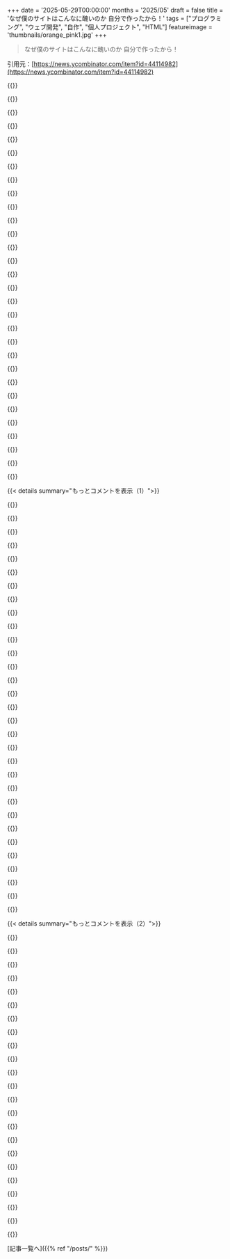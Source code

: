 +++
date = '2025-05-29T00:00:00'
months = '2025/05'
draft = false
title = 'なぜ僕のサイトはこんなに醜いのか 自分で作ったから！'
tags = ["プログラミング", "ウェブ開発", "自作", "個人プロジェクト", "HTML"]
featureimage = 'thumbnails/orange_pink1.jpg'
+++

> なぜ僕のサイトはこんなに醜いのか 自分で作ったから！

引用元：[https://news.ycombinator.com/item?id=44114982](https://news.ycombinator.com/item?id=44114982)




{{<matomeQuote body="ああ、わかるわ！他の開発者友達はHugoとかJekyllの既製テンプレート使うけど、俺は頑固に全部自作CSSと、親しか愛せないようなバックエンドでブログ続けてる。俺にとってサイトがあること自体が楽しいんじゃなくて、サイトを作ること自体が楽しいんだ。楽しい部分を人に任せるなんてなんで？クラシックカー整備みたいなもんかな。仕事でデザインとか機能について口出しできる機会がどんどん減ってるし、なんで自分のサイトで全部自分でコントロールしたくないって思う？" userName="donatj" createdAt="2025/05/29 11:05:54" color="#ff5733">}}




{{<matomeQuote body="まさにこれ。俺のサイト全部手作りだし、しかもこの10年で10回近く作り直してる。楽しいし、ほぼ毎年何かしら改良してるよ。全部手作り：homeのmatrix JSコード（https://oxal.org クリックでサプライズ！）、自作Static Site Generatorのgenox（https://github.com/oxalorg/genox）、手作りCSSテーマのsakura（https://github.com/oxalorg/sakura）、blogページ（https://oxal.org/blog/）のサイボーグ（ChatGPTベース手動編集＆アニメ追加）、VPSにmakeで手動デプロイ（C http serverも実験中）、個別のもの上げるシェルスクリプト、大学時代のfavicon、Narutoっぽいフォント（自作フォントは断念）。あと、homeでview-page-sourceしてみて。自分のサイト見て、エンジニアとしての道のりにすごく誇り感じるし、すごく大事にしてるんだ！" userName="oxalorg" createdAt="2025/05/29 13:39:41" color="#ff5c5c">}}




{{<matomeQuote body="違いはね、俺はサイトいじるのに時間かけすぎて書く時間がなくなったってことかな。Jekyllに戻ったのは、単純にもっと書く時間に使いたかったからなんだ。でも同時に、それで他のこと（例えばブログ投稿をBlueskyとかMastodonに連携する方法とか）は制限されちゃうって分かってる。それも自分で作らなきゃいけないからね。だから、きっとそのうちJekyllからもまた引っ越すと思うよ。" userName="ebiester" createdAt="2025/05/29 13:38:10" color="">}}




{{<matomeQuote body="これぞまさにLLMのユースケースだね！AIのダメダメなブログ記事を生成してくれるモデルがあれば、コンテンツ書く必要ないし、サイト作る楽しい部分だけに集中できるじゃん" userName="parpfish" createdAt="2025/05/29 13:49:30" color="">}}




{{<matomeQuote body="＞ 俺にとってサイトがあること自体が楽しいんじゃなくて、サイトを作ること自体が楽しいんだ。楽しい部分を人に任せるなんてなんで？<br>これまさにそれ！俺の個人サイト（https://pablo.rauzy.name/）も全部手作りだよ。いくつかのカスタムBashスクリプトとMakefileでビルドしてる（完全にstaticでserver side renderingなし、JSも一行もないんだ）。そしてCSSいじるのがすごく楽しいんだ。例えばresponsiveにするとか、mobile menuとかね。その過程でもしかしたら新しいやり方を発明したかもしれないけど、それが面白いんだ！" userName="p4bl0" createdAt="2025/05/29 15:40:22" color="#ff5733">}}




{{<matomeQuote body="SSRに移行した俺の言い分としては、バックエンド調整にたっぷり時間かけたところなんだ。これからは書くこととテーマ調整にもっと時間使えるよ。" userName="yoz-y" createdAt="2025/05/29 11:57:54" color="">}}




{{<matomeQuote body="Babashkaで自作generator書くのに、実際にcontentをサイトに載せるよりずっと時間かかったよ。完成した時、ちょっとがっかりしたくらい。TSとかElmみたいなのはcompileできないけど、俺のサイトにあるJSは、他のJSは一切ないよってconsole.logだけなんだ。" userName="sli" createdAt="2025/05/29 14:13:41" color="#ff5c5c">}}




{{<matomeQuote body="LLMにお金かける意味なんてある？誰も読まないんだから、lorum ipsumで十分でしょ。" userName="delfinom" createdAt="2025/05/29 16:59:02" color="">}}




{{<matomeQuote body="＞ 俺にとってサイトがあること自体が楽しいんじゃなくて、サイトを作ること自体が楽しいんだ。楽しい部分を人に任せるなんてなんで？<br>それはもう人それぞれだね。俺は機能的なものが欲しかったんだ。ちゃんと整理されてて安定したplatform。もっと書きたいとも思ってたし。まだそこまでできてないけどね。これはart projectっていうより、機能的なprojectなんだ。記事主さんのサイトが悪いってわけじゃないけど、それは俺がサイト作った理由じゃないんだ。でもね、John Ankarstromの「Writing HTML in HTML」（http://john.ankarstrom.se/html/）に触発されて、ああいうのやってみようかなって思ったこともあるんだよ。でもそれは永遠のart projectになるだろうし、俺にとってのinternet上の「リアルな場所」じゃないな。indiewebで違うものを求めても全然良いんだ。それが多様性を作るんだから。" userName="unsungNovelty" createdAt="2025/05/29 15:37:42" color="#45d325">}}




{{<matomeQuote body="Hugoから始めて自分でサイトジェネレーター作ったんだ！超楽しかったよ。自分で作るって本当に全然違うよね。https://github.com/julien-blanchard/Loulou<br>https://blanchardjulien.com/" userName="LoulouMonkey" createdAt="2025/05/29 23:02:16" color="#ff5c5c">}}




{{<matomeQuote body="まとめにあるナビのカラーリンクいいアイデアだね！参考になったよ、ありがとう！" userName="WhyIsItAlwaysHN" createdAt="2025/05/29 17:00:10" color="">}}




{{<matomeQuote body="「サイト持つより作るのが楽しい。楽しい部分を手放すなんて！」←これ、嵐学の”Journey Before Destination”（目的地より旅路）って理想じゃん！ジョブとかHerculesの12 stepsにも通じるやつね。痛みとか人間らしさを取られちゃダメだよ。もし辛くなったら鳥の音楽サイト（https://birdymusic.com）でも見てみ。最高か最低かだけどw。" userName="bradly" createdAt="2025/05/29 15:28:05" color="#45d325">}}




{{<matomeQuote body="「サイト持つより作るのが楽しい」←まあそれはそれでいいけど、単にサクッと終わらせたいだけのサイトもあるんだよ。例えばこのサイト（https://tellconanobrienyourfavoritepizzatoppings.com/）みたいにね。" userName="90s_dev" createdAt="2025/05/29 13:53:11" color="">}}




{{<matomeQuote body="「サイト持つより作るのが楽しい」←それね！俺はサーバー動かすためにサイトあって、サイトのためにサーバーあるみたいな感じだわ。" userName="AndrewStephens" createdAt="2025/05/29 14:35:56" color="">}}




{{<matomeQuote body="昔Guileで作った手作りスクリプトでサイト管理してたけど、今もそうしたい！「サイト持つより作るのが楽しい」←ほんとそれな。会社でAI使わないから評価下がるかもだけど、今は自分でコード全部書いてるんだよね。" userName="bitwize" createdAt="2025/05/29 15:48:22" color="#38d3d3">}}




{{<matomeQuote body="めっちゃ分かるわー！俺もサイト作る・直すのは楽しいけど、記事書くのはそうでもないんだ。だから多分、記事の5倍はデプロイしてるね。コード書くのが好きでPC触り始めたから、AIが普通になっても趣味で書き続けると思うよ。" userName="natnatenathan" createdAt="2025/05/29 14:08:05" color="">}}




{{<matomeQuote body="多くの企業のサイトより見た目いいじゃん。すごいね！" userName="izietto" createdAt="2025/05/29 18:01:30" color="">}}




{{<matomeQuote body="技術ブログの静的サイト、書く優先で合理的だよね。でも俺は編集カスタマイズしたくて自分でブログ作ったんだ。Vueとかでコメント機能も。LLM前だけど、使い始めたら開発爆速！特にエージェント。仕事でも役立ってるし、他の人よりAI使いこなせてる気がする。ブログ見てみて（https://ooo-yay.com/blog）。" userName="oooyay" createdAt="2025/05/29 16:21:36" color="#ff33a1">}}




{{<matomeQuote body="浮いてるロボット、見てるとニヤけちゃうわ。90年代の馬鹿馬鹿しさ思い出していい感じ！超好き！" userName="runamuck" createdAt="2025/05/29 14:13:23" color="">}}




{{<matomeQuote body="君のサイトマジで好きだな。すごい見やすくて操作しやすいのに、ちょっと変わってて面白い。グッジョブ！" userName="LoulouMonkey" createdAt="2025/05/29 23:03:03" color="">}}




{{<matomeQuote body="ひとつ付け加えるね。2009年4月から俺のサイトのファイルはGitで管理してるんだ。だからいつでも好きな時にその時点の見た目に戻れるんだよね（｀git rev-list --count HEAD｀やると2184コミットもある）。学生たちに自分のサイトが彼らと同じくらいの歳の時どんなだったか見せるのが面白いんだよ！" userName="p4bl0" createdAt="2025/05/29 19:10:10" color="#ff33a1">}}




{{<matomeQuote body="あのmatrixのサプライズ、結構好きだな！" userName="miloignis" createdAt="2025/05/29 14:09:04" color="">}}




{{<matomeQuote body="マジウケる！俺もちょっと前に全然自分でCSS書きたくなくて、作った小さいMVPでSakura使ってたんだよね。良いね！" userName="chrisldgk" createdAt="2025/05/29 20:38:19" color="">}}




{{<matomeQuote body="この人のサイト好きかもよ ー https:／／kdrag0n.dev／（俺じゃないし、個人的に知ってるわけでもないけどね）" userName="mgfist" createdAt="2025/05/30 02:47:18" color="">}}




{{<matomeQuote body="でも、modelならサイトの変更点をブログ形式のchangelogとして書くブログ記事書けるかもね（例えば、’今日はpadding変えるのに1時間CSSいじってた’とか’非同期呼び出し増やすためにbackendをrefactoringした’とか）。ブログ自体に関する自己文書化ブログみたいな。" userName="parpfish" createdAt="2025/05/29 17:18:54" color="">}}




{{<matomeQuote body="ここで会えて嬉しいな！長いこと君のSakura CSSファイルを使ってサイト全部を綺麗にしてたんだよ。LaTeX.cssと二段組みthemeを組み合わせるようになったけど、なんか手書きでHTMLページ作る時はいつもSakura使うのが好きなんだ。" userName="navanchauhan" createdAt="2025/05/29 15:50:43" color="#38d3d3">}}




{{<matomeQuote body="何年か前にJSを無効にしろってうるさいJSバナーがあったっけな" userName="01HNNWZ0MV43FF" createdAt="2025/05/29 17:26:13" color="">}}




{{<matomeQuote body="あの醜いサイトの画像はブログ記事がいっぱいあるみたいだけど、この記事はなぜか違うサイトにあるんだね。マーケティングクッキーとか会員登録ポップアップがないなら、むしろあの醜いサイトに行きたかったな。" userName="mcdonje" createdAt="2025/05/29 12:35:44" color="">}}




{{<matomeQuote body="スクショ見るとhello@taylor.town宛のメールが見えるよ。最初に思ったのは君と同じだったから、https://taylor.town/行ってみて。追記： これ投稿したらtaylor.townのサイトがめっちゃ遅くなったんだけど、多分またHNのハグ・オブ・デスに掴まれたのかもね。" userName="BlackLotus89" createdAt="2025/05/29 12:40:13" color="#45d325">}}




{{<matomeQuote body="あのサイトの記事をクリックするとまたHNのリンクに戻っちゃうんだね。たぶん自分で記事を置いてるんじゃなくて、書いた記事へのリンク集みたいなランディングページってことかな？<br>変なの。斑点背景とちょっと斜めになってるリンクで、今はほんとに醜いね。「新機能見つけたから使わなきゃ！」ってノリなのかな？ PowerPointで変なトランジション使いまくるみたいな。<br>でもデザインは主観だし、自由にやってるなら楽しめばいいよね！ 醜いもの作るのが楽しいなら、それもいいね（ • ‿ • ）" userName="ffsm8" createdAt="2025/05/29 13:24:33" color="#785bff">}}




{{< details summary="もっとコメントを表示（1）">}}

{{<matomeQuote body="背景が昔のGeocitiesのページにそっくりに見えるから、あれはファッション的な選択なんだと思うな。" userName="nemomarx" createdAt="2025/05/29 13:30:02" color="">}}




{{<matomeQuote body="あと元の記事の最後にリンクがあるね＞Taylor Troeshはtaylor.townの市長で、scrapscriptの作者で、クソの目利きだって。taylor.townには彼が寄稿した雑誌記事へのリンクもあるよ。それぞれのブログのスクショにはこんなキャプションが付いてるんだ＞taylor.town in 202x" userName="neogodless" createdAt="2025/05/29 12:47:44" color="">}}




{{<matomeQuote body="こんなものに美しさを見いだせない人がいるってのは、花畑を見て、Disney Landみたいじゃないから醜いって言ってる人みたいに感じるな。" userName="handsclean" createdAt="2025/05/29 19:10:00" color="">}}




{{<matomeQuote body="うん、これも例の「クソまみれウェブ」批判かと思った。このサイトは悪いけど、以下が面白いね：<br>（1） 印刷版バナー<br>（2） クッキー同意U<br>（3） 「Good Internet」ヘッダーが「悪いインターネット」の特徴からチラ見え<br>（4） ポップアップで隠された見出し最初の4単語<br>（5） バナー消しても常駐する設定・会員ボタン<br>比べるとtaylor.townはすごく良いサイトだよ。" userName="lynndotpy" createdAt="2025/05/29 13:48:12" color="#ff33a1">}}




{{<matomeQuote body="うん、おそらくあの醜いサイトはひどい背景と変なフォント／色の選び方で、ちょっと読むのが難しいからだろうね。例えば https://taylor.town/wealth-000 とか。<br>俺も自分でサイト作ったけど、醜くないよ。この人のサイトは、何か勘違いした自己重要感から醜くすることに決めたから醜いんだと思う。" userName="IshKebab" createdAt="2025/05/29 13:41:23" color="">}}




{{<matomeQuote body="自己重要感かー、まあ、作者自身もそう言ってるんだからそうなんだろうね。でもそれがどうして「勘違いした」になるの？ OPは自分の個人サイトで楽しんでるんでしょ。代わりにどこに導くっていうのさ？" userName="GingerMidas" createdAt="2025/05/29 14:36:49" color="#785bff">}}




{{<matomeQuote body="「醜いけど面白い」と「醜くてつまらない」があるけど、これは後者だと思うな。サイトの基本はCMSがMarkdownファイルをループ表示してるだけで、情報設計が全然ないんだ。カテゴリーとかアイコンとか日付もないから、全部同じ重みで表示されてる。デザインを変えようとしてるみたいだけど、結局普通の開発者ブログと大して変わらないと感じるよ。" userName="rchaud" createdAt="2025/05/29 15:12:52" color="">}}




{{<matomeQuote body="怖がる必要ないよ。著者は誰かを喜ばせるためじゃなく、自分が楽しむために作ってるんだ。だからあなたの意見は著者にも記事にも関係ないよ。" userName="ninininino" createdAt="2025/05/29 16:55:00" color="">}}




{{<matomeQuote body="いや、理解してると思うよ。デザインでユニークなのはホームページだけ。他のページは普通の開発者ブログみたいだよ。白いスペースの真ん中に細いカラムがあるだけ。著者が唯一のユーザーでも、醜くてもナビゲーションしやすく、面白くすることはできるはずだ。" userName="rchaud" createdAt="2025/05/29 15:49:53" color="">}}




{{<matomeQuote body="失礼だけど、著者の意図からすると、前のコメントで言われたことは全く関係ないんだ。著者はサイトが好きで、作るのを楽しんでて、自分の desire に合わせて形を変えるのを楽しんでる。著者が”センスのいい人が私のウェブサイトを作れたかもしれないけど、そうなるとそれは私のものじゃなくなる”って言ってるように、これは彼らしいやり方で作った、本物の彼なんだ。彼はそれを愛してるんだよ。画像とかアイコンとかカテゴリとか、ナビゲーションのしやすさとか、見た目がどうとか、そういうのは全然関係ない。彼らに力あれ、と私は思うね。" userName="jjulius" createdAt="2025/05/29 15:56:43" color="#ff5733">}}




{{<matomeQuote body="疑問なんだけど、もしすごく derivative で標準的・ boring なものを作って、それを”これがユニークな自分だ”って言ったら、それって本当かな？自分自身を boring って言ってるなら、そうかもしれないけど。" userName="xmprt" createdAt="2025/05/29 23:02:17" color="">}}




{{<matomeQuote body="私たちはみんな経験の寄せ集めだよ。自分が真実だと感じるものを作って、それに満足してるなら、最高だね！ Boring？別に気にしないな。内面の喜びと満足感は、”boring” よりずっと上だよ。" userName="jjulius" createdAt="2025/05/29 23:16:40" color="">}}




{{<matomeQuote body="フレームワークを使っても、他のサイトと同じようなのを作るのは全然楽しくないな。ビジネスならわかるけど、自分を見せるなら、 SEO や retention に最適じゃなくても個性がある方がいい。最近のサイト構築ツールが、構造化されて同じようなサイトばかりになったのは嫌だな。 Geocities や Freewebs の時代が懐かしいよ。ごちゃごちゃ背景に読めない文字、自動再生の音楽、追尾カーソル、 crappy な炎の前の回転 skeleton とか。" userName="luckyandroid" createdAt="2025/05/29 11:57:00" color="#45d325">}}




{{<matomeQuote body="ハハ、最近は future employer に見られるかもだから、サイトに回転 skeleton 置くのはちょっと risky かもね。でも、 Neocities [1] では、まだすごくクールでユニークなサイト作ってる人たちがいるよ。<br>[1]： https://neocities.org/browse?sort_by=views＆tag=" userName="piotrpdev" createdAt="2025/05/29 23:45:25" color="">}}




{{<matomeQuote body="この考え方にマジ共感！俺のウェブサイトは俺自身を表現してるんだ。誰かにダサいとか非プロフェッショナルとか言われても（このサイトほど変じゃないけど、俺も両方言われたことある）、俺はこれでいいんだって言えるし。もっとこういう非適合性がネットには必要だよ。っていうか、世の中全般にね。" userName="AndrewStephens" createdAt="2025/05/29 12:41:06" color="#38d3d3">}}




{{<matomeQuote body="2023年頃の彼のサイトは醜くなかったよ。ミニマルだった。今”は”醜い。最初、彼のウェブサイトが2023年バージョンと同じだと思ってたときは同意してたから、面白いよね。あの頃のは醜いと思わなかったし。でも、今のが本当に醜いのを見たら、彼のメッセージに対してもっとネガティブな気持ちになっちゃった。" userName="nonethewiser" createdAt="2025/05/29 13:12:26" color="">}}




{{<matomeQuote body="彼の元のデザインはクリーンでミニマルで…まぁ、普通だった。今”のは”意図的にごちゃ混ぜにした混沌。醜いかどうかはともかく、注目されるのは間違いない。だって、俺たち今、その話で盛り上がってるわけだしね。新しいデザインには実用性の問題とか欠点もある。特に、一度サイトを離れて戻ってきたときに、特定のリンクを見つけにくいとかね。でも…そんなことは彼にとってはどうでもいいことなんだろう。彼は”不安定さ”とか”不協和音”とか”面白さ”を求めてる。そしてもっと大事なのは”俺のモノ”であること、なんだと思うよ。" userName="inanutshellus" createdAt="2025/05/29 15:56:50" color="#ff5c5c">}}




{{<matomeQuote body="これはポストモダンアートの主張みたいだね。必ずしも美しいわけじゃないけど、感情を呼び起こす。一つ注意点として、”俺のモノ”であることは必ずしも”醜い”を意味しない、ってことかな。" userName="nonethewiser" createdAt="2025/06/02 17:32:41" color="">}}




{{<matomeQuote body="”でも、今のが本当に醜いのを見たら、彼のメッセージに対してもっとネガティブな気持ちになっちゃった。”<br>なんで？メッセージ全体は、他人が最終的な成果物をどう思おうと関係なく、自分が作りたいものを、自分が作ることを楽しめる方法で、ostensibly自分らしいものを作る喜びについてじゃん。ここでたくさんの人が醜いとか不快とか思ってる事実こそが、このサイトと記事のメッセージを、俺にとってはもっと愛おしいものにしてるんだよ。見た目に文句言ったり、醜さのせいでメッセージが伝わらないと思ってるなら、それはポイントを見失ってるね。" userName="jjulius" createdAt="2025/05/29 22:08:08" color="#785bff">}}




{{<matomeQuote body="”なんで？メッセージ全体は、他人が最終的な成果物をどう思おうと関係なく、自分が作りたいものを、自分が作ることを楽しめる方法で、ostensibly自分らしいものを作る喜びについてじゃん。”<br>そこが面白いところだね。同意したつもりだったけど、違ったってこと。彼のウェブサイトの見た目に対する印象がポジティブからネガティブに変わったときにそれに気づいたんだ。俺はシンプルな／ミニマルなバージョンを何らかの形で美しいと思ってたんだよ。彼がそれを好きなのは素晴らしいことだと思うし、それについては全く問題ないよ。俺の結論は、俺なら絶対にそんなものをpublishして幸せにはなれないだろうな、ってことだった。" userName="nonethewiser" createdAt="2025/06/02 17:30:26" color="#785bff">}}




{{<matomeQuote body="まだ個人のサイトはないんだ。でも作る時は、HTML+CSS+JS/JQだけで作るつもりだよ。ウェブサーバーはapacheかnginxかな。ホスティングはshared stuffかAWS free tierで。divを中央に配置する方法さえ分かれば、いよいよ開始できるんだ。" userName="kapitanjakc" createdAt="2025/05/29 11:34:04" color="">}}




{{<matomeQuote body="AWS free tierね。S3+cloudfrontは去年1年間、0.00ドルだったよ。これは偶然だけど最高の価格だね。俺の（シングルページの）個人サイトはHTML+CSS（JSなし）で、ChatGPTが生成したテンプレートベースだよ。だって、正直どうでもいいんだもん。モバイルデバイスとデスクトップ両方で動くものを作ろうとするなんて、俺の貧弱なスキルでは無理。これで十分だった。" userName="neepi" createdAt="2025/05/29 12:01:26" color="">}}




{{<matomeQuote body="”AWS free tierね。S3+cloudfrontは去年1年間、0.00ドルだったよ。これは偶然だけど最高の価格だね。”<br>そのセットアップは試したことないけど、俺もCloudflareを使ってstaticサイトを0.00ドルで公開してるよ。ちょっと凝ったことするmini railsアプリは、VPSで月6ドルまで抑えられてて、それで十分満足してる。" userName="bradly" createdAt="2025/05/29 15:19:43" color="">}}




{{<matomeQuote body="それはやりたいけど、CloudflareはDNSも欲しがるから好きじゃないんだ。俺はDNSとCDNを分けてる。そうしないと、すべての卵を一つのカゴに入れすぎるだろ。" userName="neepi" createdAt="2025/05/29 15:39:54" color="">}}




{{<matomeQuote body="divを中央寄せするmemeが全く理解できないんだよね。幅は好きに指定してmargin: 0 auto;ってやればいいじゃん。さあ、ブログ始めなよ！" userName="donatj" createdAt="2025/05/29 11:56:11" color="">}}




{{<matomeQuote body="”divを中央寄せするmeme”を本気で理解できないって言ってるのか分かんないな。君の例は簡単なケースだけど、問題全体を解決してないよ。他の人が言うように垂直方向の中央寄せが問題なんだ。Webアプリ作った人ならみんな要素を中央寄せするのに苦労したはず。<br>CSS Tricksの記事（https://css-tricks.com/centering-css-complete-guide/）はその複雑さのいい例で、意思決定ツリーとかコメントで議論があるんだ。<br>CSSはめちゃ複雑で、こうしたいのにできない時はすごくイライラする。だからあのmemeは人気で、CSS使う多くの人が共感できるんだよ。" userName="nocman" createdAt="2025/05/29 15:15:41" color="#ff5733">}}




{{<matomeQuote body="それは古いハックみたいなやり方だよ。place-contentを使えばもっと簡単になるよ。" userName="o_m" createdAt="2025/05/29 12:44:41" color="">}}




{{<matomeQuote body="さあ、高さが分からないdivを垂直方向に中央寄せしてみて:-) <br>flexboxは使っちゃダメだよ！" userName="cuu508" createdAt="2025/05/29 12:24:08" color="">}}




{{<matomeQuote body="↑のコメント、サドマゾだって通報されそうw" userName="arp242" createdAt="2025/05/29 12:26:26" color="">}}




{{<matomeQuote body="区分を作るための限界が設定されてない軸上でどうやって中央寄せするの。先に限界を置かないと数学的に不可能でしょ。" userName="skydhash" createdAt="2025/05/29 13:03:07" color="">}}

{{</details>}}




{{< details summary="もっとコメントを表示（2）">}}

{{<matomeQuote body="＜center＞<br>＜/center＞<br>これ、もう20世紀からずっと動いてるじゃん。" userName="reconnecting" createdAt="2025/05/29 14:54:13" color="">}}




{{<matomeQuote body="短期間だけ見せるページ（メンテ画面とか）なら、今でもこれ（＜center＞タグ）使うよ。<br>”悪い”って言われるけど、動くし、簡潔だし、HTML/CSSサボっても覚えてられる。<br>ブラウザでCSSより処理が少ないって言われても驚かないかもね。" userName="alabastervlog" createdAt="2025/05/29 15:19:40" color="">}}




{{<matomeQuote body="俺も同じことやったんだよ： https：//domi.work/<br>これまたダサいんだけどさ笑" userName="dominiwe" createdAt="2025/05/29 13:16:00" color="">}}




{{<matomeQuote body="これ最高じゃん！<br>ーほとんどがCSSで、それ外しても結構機能的なサイトなんだね。<br>ーCSSのほとんどはコメントアウトされた背景画像1枚だけだし。<br>ーJSは5行くらいで、メールアドレスを隠してるだけみたいだ。" userName="dguest" createdAt="2025/05/29 14:24:51" color="#45d325">}}




{{<matomeQuote body="うわ、あの画像のこと完全に忘れてた！教えてくれてサンキューね（もう消したよ）。<br>あれは前に実験でやったやつで、全部1ファイルに収めるためにインラインにしてたんだ。<br>てか、それ気づいたんだけど、俺のサイトって動的なんだな。だって、サーバーでこのHTMLファイルを生で編集して変更してるから、見てる人が俺がやってる間に何度も見に来たらライブで変化が見えるってことじゃん。" userName="dominiwe" createdAt="2025/05/29 14:40:47" color="#ff5c5c">}}




{{<matomeQuote body="GitHubって無料ホスティングあるよ。" userName="lo_zamoyski" createdAt="2025/05/29 12:45:46" color="">}}




{{<matomeQuote body="GitHubってさ、ブラウザの後方互換性低いんだよね。<br>Microsoftが持ってること考えると、LinkedInみたいにログイン必須になるまでカウントダウン始めた方がいいかもね。" userName="reconnecting" createdAt="2025/05/29 15:02:51" color="">}}




{{<matomeQuote body="予算がマジでゼロじゃないなら、AWSはやめてDigital OceanとかLinode、Vultr、OVH、Hetzner Cloudみたいな安いVPS借りた方がいいと思うよ、個人的には。<br>AWSの問題は、市場価格の50～100倍くらいっていうヤバいegress fee（外部データ転送料）なんだ。" userName="immibis" createdAt="2025/05/29 15:51:26" color="">}}




{{<matomeQuote body="俺のサイトでも似たようなことやってるよ。<br>ただ静的サイトジェネレーターの11tyをちょっと使って、netlify pagesで公開してるだけだけどね。" userName="edu" createdAt="2025/05/29 13:57:32" color="">}}




{{<matomeQuote body="OP、記事最高！<br>「昔のウェブ」が良かったのは、決まった標準がなくてみんな実験してたから。<br>ちょっとカオスでも、ユニークなサイト見つけるのが楽しかったんだ。<br>今のウェブは定型的で、同じテンプレートばっか。<br>探索する場所じゃなくて、コンテンツを消費する場所になっちゃった。" userName="smjburton" createdAt="2025/05/29 13:30:57" color="#785bff">}}




{{<matomeQuote body="「クッキーに同意」みたいなポップアップがページの半分隠してるからダサいんでしょ。" userName="jbd0" createdAt="2025/05/29 13:30:43" color="#ff5733">}}




{{<matomeQuote body="「クッキーポップアップ」がウザいなら、uBlock Originで消せるよ。<br>スマホのChrome/Safariなら「Kill Sticky」ブックマークレットも使える［1］。<br>もしウェブ開発者でクッキーポップアップ作ったやついたら、マジで別の仕事探してくれ。<br>［1］ https：//www.smokingonabike.com/2024/01/20/take-back-your-web..." userName="coldpie" createdAt="2025/05/29 14:58:20" color="#38d3d3">}}




{{<matomeQuote body="それってブログサイトのせいだよ – 本物の Taylor.town はそうじゃないんだ。<br>てかさ、なんで著者って自分のサイトじゃなくてこのプラットフォームでブログ投稿してんのか謎だわ。" userName="nemomarx" createdAt="2025/05/29 13:40:15" color="">}}




{{<matomeQuote body="これは雑誌の一部として、この記事だけだよ。<br>ほとんどは彼の公式サイトに直接載ってる。" userName="bru" createdAt="2025/05/29 14:53:25" color="">}}




{{<matomeQuote body="マジでこれの３分の２は対立的な感じだわ。https://0x0.st/83AB.png<br>思わず「無理！」ってなった。" userName="aendruk" createdAt="2025/05/29 15:37:52" color="">}}




{{<matomeQuote body="もうさ、自分のサイトで必要なくても意図的にクッキーバナーつけるようにするわ。<br>なんかこう…ジェネセクワ（形容しがたい魅力）があるじゃん。" userName="whatnow37373" createdAt="2025/05/29 15:02:32" color="">}}




{{<matomeQuote body="どれだけ磨かれたテンプレートも全部同じに見えるけど、手作りのサイトはそれぞれ独自の変さがあるよね。<br>個人的なプロジェクトなら、もうウンザリな Tailwind のランディングページより、わびさびHTMLの方が断然嬉しい！" userName="severusdd" createdAt="2025/05/29 12:55:27" color="#45d325">}}




{{<matomeQuote body="＞ それはかゆみ – 何か本当に重要で、それについて何かする必要があって、誰も自分以外にはできないって感じのこと。<br>信じがたいかもしれないけど、この地球上で俺たちの一人しかやらないことって絶対あるって強く信じてるんだ。" userName="mehdix" createdAt="2025/05/29 14:57:49" color="">}}




{{<matomeQuote body="今のデザイン、個人的には結構素敵に見えるよ、もちろん主観だけどね :D<br>ホームの薄い線はちょっと読みにくいけど、目次じゃなく探検するキャンバスと思えば楽しいし目的は果たしてる。<br>ページのヘッダーフォントが好きだった、「Austin News」だって Firefox によるとね。でも調べたら350ドルからで高すぎた。<br>何年も https://zaeem.dev/eye/ をトップページにしてたこともあったよ、全く文字なしで。今年サイト作り直すまではね。" userName="jasir" createdAt="2025/05/29 12:07:00" color="#45d325">}}




{{<matomeQuote body="庭付きの近所に住んでた頃、自分の庭を褒められても雑草とか下手な剪定跡しか見えなかった。<br>一方で、半マイル圏で最高の庭を持つ隣人のは完璧に見えたけど、4年近く住んでやっと彼女の雑草や失敗に気づいたんだ。<br>他人の欠点は見えるのに自分の欠点は見えないことって多い。<br>でも何かを作る時は逆になるみたいだね。自分の作ったものは大したことないと感じて、他の人の創造物はすごく良く見えるんだ。" userName="hinkley" createdAt="2025/05/29 19:09:54" color="#ff5733">}}




{{<matomeQuote body="ねえ、俺のサイトも手作りだよ。でも醜い？それは君たちの勝手だけど、俺は美しくしようと努力したんだ！手作りだからって醜いわけじゃないだろ…<br>でも今は大きくなりすぎて扱いにくくて、リデザインが必要だと感じてる。<br>デスクトップとモバイルで動くUIデザインを考えなきゃ。JSなしでも動くようにする必要もあるんだ、JSなしで非機能にしたくないからね…" userName="ayaros" createdAt="2025/05/29 15:11:18" color="#ff5733">}}




{{<matomeQuote body="この記事読んで、何か作るのが評価されることや将来の雇い主に印象付けるためじゃなくて、ただ作りたいからやってた頃を思い出したよ。<br>そういうアプローチが全般的に足りてない気がするね。クライアントや上司のためだけに作る時もあるけど、結局、探求の内なる衝動（inner itch）こそが自分のスキルセットやセンスを形作るんだ。" userName="Arisaka1" createdAt="2025/05/29 12:29:07" color="">}}

{{</details>}}



[記事一覧へ]({{% ref "/posts/" %}})
